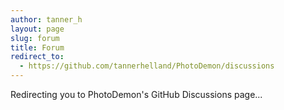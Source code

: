 ```yaml
---
author: tanner_h
layout: page
slug: forum
title: Forum
redirect_to:
  - https://github.com/tannerhelland/PhotoDemon/discussions
---
```


Redirecting you to PhotoDemon's GitHub Discussions page...